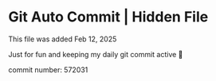 # Git Auto Commit | Hidden File

This file was added Feb 12, 2025

Just for fun and keeping my daily git commit active 🤪

commit number: 572031
